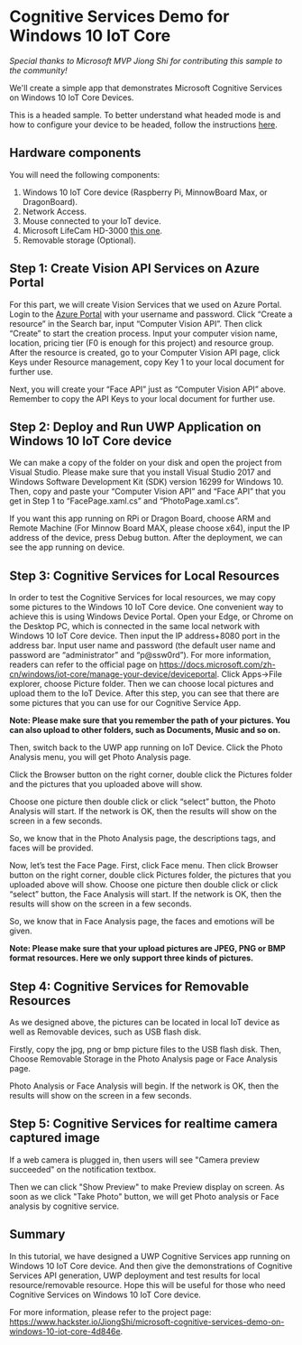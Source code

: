 # Cognitive Services Demo for Windows 10 IoT Core

_Special thanks to Microsoft MVP Jiong Shi for contributing this sample to the community!_

We'll create a simple app that demonstrates Microsoft Cognitive Services on Windows 10 IoT Core Devices.

This is a headed sample.  To better understand what headed mode is and how to configure your device to be headed, follow the instructions [here](https://docs.microsoft.com/zh-cn/windows/iot-core/learn-about-hardware/headlessmode).

## Hardware components 

You will need the following components:

1. Windows 10 IoT Core device (Raspberry Pi, MinnowBoard Max, or DragonBoard).
2. Network Access.
3. Mouse connected to your IoT device.
4. Microsoft LifeCam HD-3000 [this one](https://www.hackster.io/products/buy/28947?s=BAhJIhY4MjUyNSxCYXNlQXJ0aWNsZQY6BkVG%0A).
5. Removable storage (Optional).

## Step 1: Create Vision API Services on Azure Portal

For this part, we will create Vision Services that we used on Azure Portal. Login to the [Azure Portal](https://portal.azure.com) with your username and password. Click “Create a resource” in the Search bar, input “Computer Vision API”. Then click “Create” to start the creation process. Input your computer vision name, location, pricing tier (F0 is enough for this project) and resource group. After the resource is created, go to your Computer Vision API page, click Keys under Resource management, copy Key 1 to your local document for further use. 

Next, you will create your “Face API” just as “Computer Vision API” above. Remember to copy the API Keys to your local document for further use.

## Step 2: Deploy and Run UWP Application on Windows 10 IoT Core device

We can make a copy of the folder on your disk and open the project from Visual Studio. Please make sure that you install Visual Studio 2017 and Windows Software Development Kit (SDK) version 16299 for Windows 10. Then, copy and paste your “Computer Vision API” and “Face API” that you get in Step 1 to “FacePage.xaml.cs” and “PhotoPage.xaml.cs”.

If you want this app running on RPi or Dragon Board, choose ARM and Remote Machine (For Minnow Board MAX, please choose x64), input the IP address of the device, press Debug button. After the deployment, we can see the app running on device.

## Step 3: Cognitive Services for Local Resources

In order to test the Cognitive Services for local resources, we may copy some pictures to the Windows 10 IoT Core device. One convenient way to achieve this is using Windows Device Portal. Open your Edge, or Chrome on the Desktop PC, which is connected in the same local network with Windows 10 IoT Core device. Then input the IP address+8080 port in the address bar. Input user name and password (the default user name and password are “administrator” and “p@ssw0rd”). For more information, readers can refer to the official page on https://docs.microsoft.com/zh-cn/windows/iot-core/manage-your-device/deviceportal. Click Apps->File explorer, choose Picture folder.
Then we can choose local pictures and upload them to the IoT Device.
After this step, you can see that there are some pictures that you can use for our Cognitive Service App.

**Note: Please make sure that you remember the path of your pictures. You can also upload to other folders, such as Documents, Music and so on.**

Then, switch back to the UWP app running on IoT Device. Click the Photo Analysis menu, you will get Photo Analysis page.

Click the Browser button on the right corner, double click the Pictures folder and the pictures that you uploaded above will show.

Choose one picture then double click or click “select” button, the Photo Analysis will start. If the network is OK, then the results will show on the screen in a few seconds.

So, we know that in the Photo Analysis page, the descriptions tags, and faces will be provided.

Now, let’s test the Face Page. First, click Face menu. Then click Browser button on the right corner, double click Pictures folder, the pictures that you uploaded above will show. Choose one picture then double click or click “select” button, the Face Analysis will start. If the network is OK, then the results will show on the screen in a few seconds.

So, we know that in Face Analysis page, the faces and emotions will be given.

**Note: Please make sure that your upload pictures are JPEG, PNG or BMP format resources. Here we only support three kinds of pictures.**

## Step 4: Cognitive Services for Removable Resources

As we designed above, the pictures can be located in local IoT device as well as Removable devices, such as USB flash disk.

Firstly, copy the jpg, png or bmp picture files to the USB flash disk. Then, Choose Removable Storage in the Photo Analysis page or Face Analysis page.

Photo Analysis or Face Analysis will begin. If the network is OK, then the results will show on the screen in a few seconds.

## Step 5: Cognitive Services for realtime camera captured image

If a web camera is plugged in, then users will see  "Camera preview succeeded" on the notification textbox.

Then we can click "Show Preview" to make Preview display on screen. As soon as we click "Take Photo" button, we will get Photo analysis or Face analysis by cognitive service.

## Summary
In this tutorial, we have designed a UWP Cognitive Services app running on Windows 10 IoT Core device. And then give the demonstrations of Cognitive Services API generation, UWP deployment and test results for local resource/removable resource. Hope this will be useful for those who need Cognitive Services on Windows 10 IoT Core device.

For more information, please refer to the project page: https://www.hackster.io/JiongShi/microsoft-cognitive-services-demo-on-windows-10-iot-core-4d846e.

